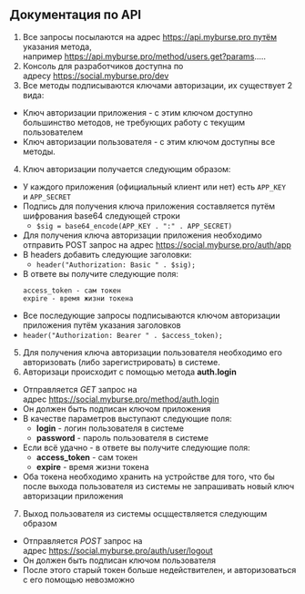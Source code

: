 ## Документация по API

1. Все запросы посылаются на адрес https://api.myburse.pro путём указания метода, например https://api.myburse.pro/method/users.get?params.....
2. Консоль для разработчиков доступна по адресу https://social.myburse.pro/dev
3. Все методы подписываются ключами авторизации, их существует 2 вида:
  - Ключ авторизации приложения - с этим ключом доступно большинство методов, не требующих работу с текущим пользователем
  - Ключ авторизации пользователя - с этим ключом доступны все методы.
4. Ключ авторизации получается следующим образом:
  - У каждого приложения (официальный клиент или нет) есть `APP_KEY` и `APP_SECRET`
  - Подпись для получения ключа приложения составляется путём шифрования base64 следующей строки
    - `$sig = base64_encode(APP_KEY . ":" . APP_SECRET)`
  - Для получения ключа авторизации приложения необходимо отправить POST запрос на адрес https://social.myburse.pro/auth/app
  - В headers добавить следующие заголовки:
    - `header("Authorization: Basic " . $sig);`
  - В ответе вы получите следующие поля:
    ```
    access_token - сам токен
    expire - время жизни токена
    ```
  - Все последующие запросы подписываются ключом авторизации приложения путём указания заголовков 
  - `header("Authorization: Bearer " . $access_token);`
5. Для получения ключа авторизации пользователя необходимо его авторизовать (либо зарегистрировать) в системе.
6. Авторизаци происходит с помощью метода **auth.login**
  - Отправляется *GET* запрос на адрес https://social.myburse.pro/method/auth.login
  - Он должен быть подписан ключом приложения
  - В качестве параметров выступают следующие поля:
    - **login** - логин пользователя в системе
    - **password** - пароль пользователя в системе
  - Если всё удачно - в ответе вы получите следующие поля:
    - **access_token** - сам токен
    - **expire** - время жизни токена
  - Оба токена необходимо хранить на устройстве для того, что бы после выхода пользователя из системы не запрашивать новый ключ авторизации приложения
7. Выход пользователя из системы осцществляется следующим образом
  - Отправляется *POST* запрос на адрес https://social.myburse.pro/auth/user/logout
  - Он должен быть подписан ключом пользователя
  - После этого старый токен больше недействителен, и авторизоваться с его помощью невозможно
